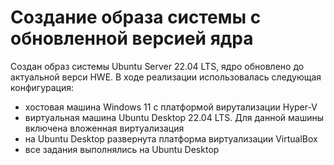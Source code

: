 # Создание образа системы с обновленной версией ядра
Создан образ системы Ubuntu Server 22.04 LTS, ядро обновлено до актуальной верси HWE.
В ходе реализации использовалась следующая конфигурация:
  - хостовая машина Windows 11 с платформой вирутализации Hyper-V
  - виртуальная машина Ubuntu Desktop 22.04 LTS. Для данной машины включена вложенная виртуализация
  - на Ubuntu Desktop развернута платформа виртуализации VirtualBox
  - все задания выполнялись на Ubuntu Desktop
